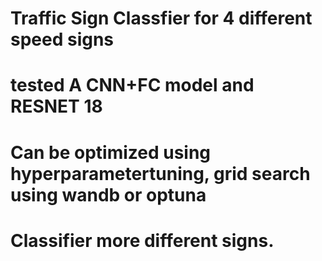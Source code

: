 # Traffic Sign Classfier for 4 different speed signs
# tested A CNN+FC model and RESNET 18

# Can be optimized using hyperparametertuning, grid search using wandb or optuna
# Classifier more different signs.
